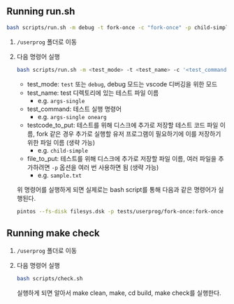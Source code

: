 ## Running run.sh

```bash
bash scripts/run.sh -m debug -t fork-once -c "fork-once" -p child-simple -f sample.txt
```

1. `/userprog` 폴더로 이동
2. 다음 명령어 실행
    ```bash
    bash scripts/run.sh -m <test_mode> -t <test_name> -c '<test_command>' -p <testcode_to_put> -f <file_to_put>
    ```
    - test_mode: `test` 또는 `debug`, debug 모드는 vscode 디버깅을 위한 모드
    - test_name: test 디렉토리에 있는 테스트 파일 이름
        - e.g. `args-single`
    - test_command: 테스트 실행 명령어
        - e.g. `args-single onearg`
    - testcode_to_put: 테스트를 위해 디스크에 추가로 저장할 테스트 코드 파일 이름, fork 같은 경우 추가로 실행할 유저 프로그램이 필요하기에 이를 저장하기 위한 파일 이름 (생략 가능)
        - e.g. `child-simple`
    - file_to_put: 테스트를 위해 디스크에 추가로 저장할 파일 이름, 여러 파일을 추가하려면 `-p` 옵션을 여러 번 사용하면 됨 (생략 가능)
        - e.g. `sample.txt` 

    위 명령어를 실행하게 되면 실제로는 bash script를 통해 다음과 같은 명령어가 실행된다.
    ```bash
    pintos --fs-disk filesys.dsk -p tests/userprog/fork-once:fork-once -p ../../tests/userprog/sample.txt:sample.txt -p tests/userprog/child-simple -- -q -f run "fork-once"
    ```

## Running make check
1. `/userprog` 폴더로 이동
2. 다음 명령어 실행
    ```bash
    bash scripts/check.sh
    ```

    실행하게 되면 알아서 make clean, make, cd build, make check를 실행한다.